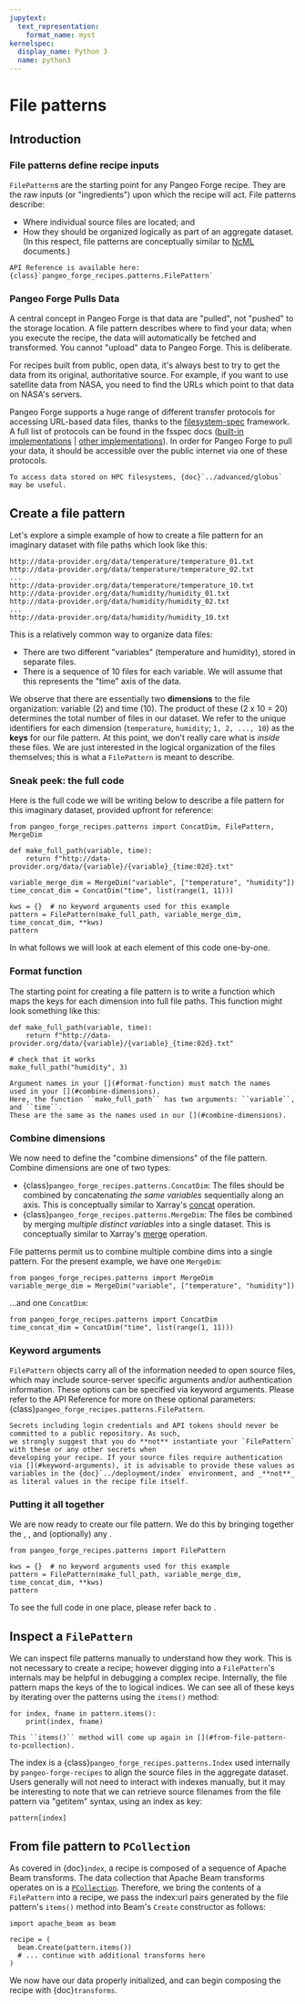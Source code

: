 ```yaml
---
jupytext:
  text_representation:
    format_name: myst
kernelspec:
  display_name: Python 3
  name: python3
---
```


# File patterns

## Introduction

### File patterns define recipe inputs

`FilePattern`s are the starting point for any Pangeo Forge recipe. They are the raw
inputs (or "ingredients") upon which the recipe will act. File patterns describe:

- Where individual source files are located; and
- How they should be organized logically as part of an aggregate dataset.
(In this respect, file patterns are conceptually similar to
[NcML](https://docs.unidata.ucar.edu/netcdf-java/current/userguide/ncml_aggregation.html) documents.)

```{note}
API Reference is available here: {class}`pangeo_forge_recipes.patterns.FilePattern`
```

### Pangeo Forge Pulls Data

A central concept in Pangeo Forge is that data are "pulled", not "pushed" to
the storage location. A file pattern describes where to find your data; when you
execute the recipe, the data will automatically be fetched and transformed.
You cannot "upload" data to Pangeo Forge. This is deliberate.

For recipes built from public, open data, it's always best to try to get the data
from its original, authoritative source. For example, if you want to use satellite
data from NASA, you need to find the URLs which point to that data on NASA's servers.

Pangeo Forge supports a huge range of different transfer protocols for accessing
URL-based data files, thanks to the [filesystem-spec](https://filesystem-spec.readthedocs.io/)
framework. A full list of protocols can be found in the fsspec docs
([built-in implementations](https://filesystem-spec.readthedocs.io/en/latest/api.html#built-in-implementations) |
[other implementations](https://filesystem-spec.readthedocs.io/en/latest/api.html#other-known-implementations)).
In order for Pangeo Forge to pull your data, it should be accessible over the public internet
via one of these protocols.

```{tip}
To access data stored on HPC filesystems, {doc}`../advanced/globus` may be useful.
```

## Create a file pattern

Let's explore a simple example of how to create a file pattern for an
imaginary dataset with file paths which look like this:

```
http://data-provider.org/data/temperature/temperature_01.txt
http://data-provider.org/data/temperature/temperature_02.txt
...
http://data-provider.org/data/temperature/temperature_10.txt
http://data-provider.org/data/humidity/humidity_01.txt
http://data-provider.org/data/humidity/humidity_02.txt
...
http://data-provider.org/data/humidity/humidity_10.txt
```

This is a relatively common way to organize data files:
- There are two different "variables" (temperature and humidity), stored in separate files.
- There is a sequence of 10 files for each variable. We will assume that this
  represents the "time" axis of the data.

We observe that there are essentially two **dimensions** to the file organization:
variable (2) and time (10). The product of these (2 x 10 = 20) determines the total
number of files in our dataset.
We refer to the unique identifiers for each dimension (`temperature`, `humidity`; `1, 2, ..., 10`)
as the **keys** for our file pattern.
At this point, we don't really care what is _inside_ these files.
We are just interested in the logical organization of the files themselves;
this is what a `FilePattern` is meant to describe.

### Sneak peek: the full code

Here is the full code we will be writing below to describe a file pattern for this
imaginary dataset, provided upfront for reference:

```{code-cell} ipython3
from pangeo_forge_recipes.patterns import ConcatDim, FilePattern, MergeDim

def make_full_path(variable, time):
    return f"http://data-provider.org/data/{variable}/{variable}_{time:02d}.txt"

variable_merge_dim = MergeDim("variable", ["temperature", "humidity"])
time_concat_dim = ConcatDim("time", list(range(1, 11)))

kws = {}  # no keyword arguments used for this example
pattern = FilePattern(make_full_path, variable_merge_dim, time_concat_dim, **kws)
pattern
```

In what follows we will look at each element of this code one-by-one.

### Format function

The starting point for creating a file pattern is to write a function which maps
the keys for each dimension into full file paths. This function might look something
like this:

```{code-cell} ipython3
def make_full_path(variable, time):
    return f"http://data-provider.org/data/{variable}/{variable}_{time:02d}.txt"

# check that it works
make_full_path("humidity", 3)
```

```{important}
Argument names in your [](#format-function) must match the names
used in your [](#combine-dimensions).
Here, the function ``make_full_path`` has two arguments: ``variable``, and ``time``.
These are the same as the names used in our [](#combine-dimensions).
```

### Combine dimensions

We now need to define the "combine dimensions" of the file pattern.
Combine dimensions are one of two types:
- {class}`pangeo_forge_recipes.patterns.ConcatDim`: The files should be combined by
  concatenating _the same variables_ sequentially along an axis.
  This is conceptually similar to Xarray's [concat](http://xarray.pydata.org/en/stable/combining.html#concatenate)
  operation.
- {class}`pangeo_forge_recipes.patterns.MergeDim`: The files be combined by merging
  _multiple distinct variables_ into a single dataset. This is conceptually
  similar to Xarray's [merge](http://xarray.pydata.org/en/stable/combining.html#merge)
  operation.

File patterns permit us to combine multiple combine dims into a single pattern.
For the present example, we have one ``MergeDim``:

```{code-cell} ipython3
from pangeo_forge_recipes.patterns import MergeDim
variable_merge_dim = MergeDim("variable", ["temperature", "humidity"])
```

...and one ``ConcatDim``:

```{code-cell} ipython3
from pangeo_forge_recipes.patterns import ConcatDim
time_concat_dim = ConcatDim("time", list(range(1, 11)))
```

### Keyword arguments

`FilePattern` objects carry all of the information needed to open source files, which may include
source-server specific arguments and/or authentication information. These options can be specified
via keyword arguments. Please refer to the API Reference for more on these optional parameters:
{class}`pangeo_forge_recipes.patterns.FilePattern`.

```{warning}
Secrets including login credentials and API tokens should never be committed to a public repository. As such,
we strongly suggest that you do **not** instantiate your `FilePattern` with these or any other secrets when
developing your recipe. If your source files require authentication via [](#keyword-arguments), it is advisable to provide these values as variables in the {doc}`../deployment/index` environment, and _**not**_
as literal values in the recipe file itself.
```

### Putting it all together

We are now ready to create our file pattern. We do this by bringing together
the [](#format-function), [](#combine-dimensions), and (optionally) any [](#keyword-arguments).

```{code-cell} ipython3
from pangeo_forge_recipes.patterns import FilePattern

kws = {}  # no keyword arguments used for this example
pattern = FilePattern(make_full_path, variable_merge_dim, time_concat_dim, **kws)
pattern
```

To see the full code in one place, please refer back to [](#sneak-peek-the-full-code).

## Inspect a `FilePattern`

We can inspect file patterns manually to understand how they work. This is not necessary
to create a recipe; however digging into a `FilePattern`'s internals may be helpful in
debugging a complex recipe. Internally, the file pattern maps the keys of the
[](#combine-dimensions) to logical indices. We can see all of these keys by iterating over
the patterns using the ``items()`` method:

```{code-cell} ipython3
for index, fname in pattern.items():
    print(index, fname)
```

```{hint}
This ``items()`` method will come up again in [](#from-file-pattern-to-pcollection).
```

The index is a {class}`pangeo_forge_recipes.patterns.Index` used internally by `pangeo-forge-recipes`
to align the source files in the aggregate dataset.
Users generally will not need to interact with indexes manually, but it may be interesting to
note that we can retrieve source filenames from the file pattern via "getitem" syntax, using
an index as key:

```{code-cell} ipython3
pattern[index]
```

## From file pattern to `PCollection`

As covered in {doc}`index`, a recipe is composed of a sequence of Apache Beam transforms.
The data collection that Apache Beam transforms operates on is a
[`PCollection`](https://beam.apache.org/documentation/programming-guide/#pcollections).
Therefore, we bring the contents of a `FilePattern` into a recipe, we pass the index:url
pairs generated by the file pattern's ``items()`` method into Beam's `Create` constructor
as follows:

```{code-cell} ipython3
import apache_beam as beam

recipe = (
  beam.Create(pattern.items())
  # ... continue with additional transforms here
)
```

We now have our data properly initialized, and can begin composing the recipe with
{doc}`transforms`.
